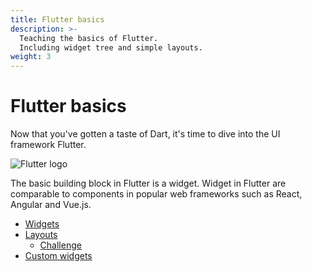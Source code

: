 ```yaml
---
title: Flutter basics
description: >-
  Teaching the basics of Flutter.
  Including widget tree and simple layouts.
weight: 3
---
```


# Flutter basics

Now that you've gotten a taste of Dart, it's time to dive into the UI framework
Flutter.

![Flutter logo](images/lockup_flutter_horizontal.svg)

The basic building block in Flutter is a widget.
Widget in Flutter are comparable to components in popular web frameworks such as React, Angular and Vue.js.

- [Widgets](widgets)
- [Layouts](layouts)
  - [Challenge](challenge)
- [Custom widgets](custom-widgets)
